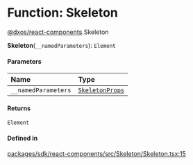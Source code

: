 # Function: Skeleton

[@dxos/react-components](../modules/dxos_react_components.md).Skeleton

**Skeleton**(`__namedParameters`): `Element`

#### Parameters

| Name | Type |
| :------ | :------ |
| `__namedParameters` | [`SkeletonProps`](../interfaces/dxos_react_components.SkeletonProps.md) |

#### Returns

`Element`

#### Defined in

[packages/sdk/react-components/src/Skeleton/Skeleton.tsx:15](https://github.com/dxos/dxos/blob/db8188dae/packages/sdk/react-components/src/Skeleton/Skeleton.tsx#L15)
